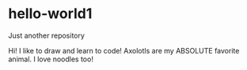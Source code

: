# hello-world1
Just another repository 

Hi! I like to draw and learn to code! Axolotls are my ABSOLUTE favorite animal. I love noodles too!
